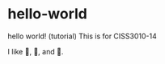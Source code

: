 # hello-world
hello world! (tutorial)
This is for CISS3010-14

I like :pizza:, :basketball:, and :football:.
